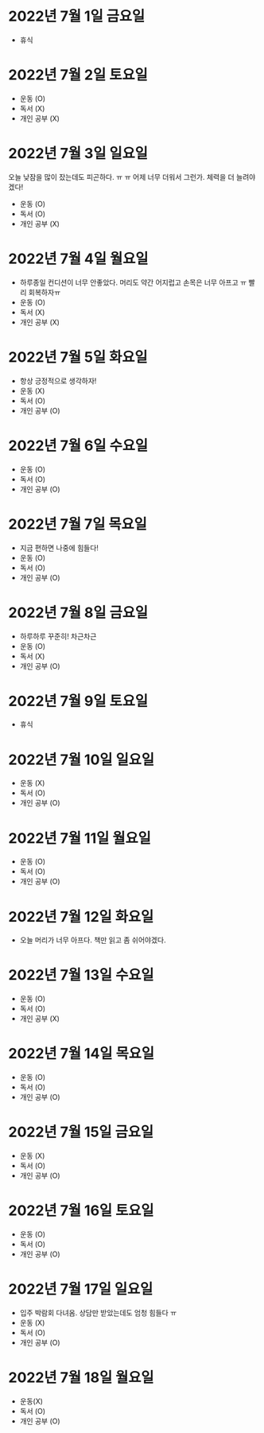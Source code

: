 # 2022년 7월 1일 금요일

- 휴식

# 2022년 7월 2일 토요일

- 운동 (O)
- 독서 (X)
- 개인 공부 (X)

# 2022년 7월 3일 일요일

오늘 낮잠을 많이 잤는데도 피곤하다. ㅠ ㅠ 어제 너무 더워서 그런가.
체력을 더 늘려야겠다!

- 운동 (O)
- 독서 (O)
- 개인 공부 (X)

# 2022년 7월 4일 월요일

- 하루종일 컨디션이 너무 안좋았다. 머리도 약간 어지럽고 손목은 너무 아프고 ㅠ 빨리 회복하자ㅠ
- 운동 (O)
- 독서 (X)
- 개인 공부 (X)

# 2022년 7월 5일 화요일

- 항상 긍정적으로 생각하자!
- 운동 (X)
- 독서 (O)
- 개인 공부 (O)

# 2022년 7월 6일 수요일

- 운동 (O)
- 독서 (O)
- 개인 공부 (O)

# 2022년 7월 7일 목요일

- 지금 편하면 나중에 힘들다!
- 운동 (O)
- 독서 (O)
- 개인 공부 (O)

# 2022년 7월 8일 금요일

- 하루하루 꾸준히! 차근차근
- 운동 (O)
- 독서 (X)
- 개인 공부 (O)

# 2022년 7월 9일 토요일

- 휴식 

# 2022년 7월 10일 일요일 

- 운동 (X)
- 독서 (O)
- 개인 공부 (O)

# 2022년 7월 11일 월요일 

- 운동 (O)
- 독서 (O)
- 개인 공부 (O)

# 2022년 7월 12일 화요일 

- 오늘 머리가 너무 아프다. 책만 읽고 좀 쉬어야겠다.

# 2022년 7월 13일 수요일 

- 운동 (O)
- 독서 (O)
- 개인 공부 (X)

# 2022년 7월 14일 목요일

- 운동 (O)
- 독서 (O)
- 개인 공부 (O)

# 2022년 7월 15일 금요일 

- 운동 (X)
- 독서 (O)
- 개인 공부 (O)

# 2022년 7월 16일 토요일

- 운동 (O)
- 독서 (O)
- 개인 공부 (O)

# 2022년 7월 17일 일요일 

- 입주 박람회 다녀옴. 상담만 받았는데도 엄청 힘들다 ㅠ
- 운동 (X)
- 독서 (O)
- 개인 공부 (O)

# 2022년 7월 18일 월요일 

- 운동(X)
- 독서 (O)
- 개인 공부 (O)